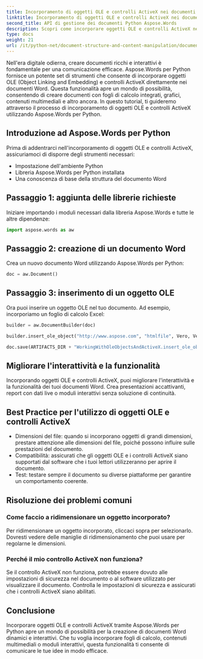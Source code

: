 ```yaml
---
title: Incorporamento di oggetti OLE e controlli ActiveX nei documenti di Word
linktitle: Incorporamento di oggetti OLE e controlli ActiveX nei documenti di Word
second_title: API di gestione dei documenti Python Aspose.Words
description: Scopri come incorporare oggetti OLE e controlli ActiveX nei documenti Word usando Aspose.Words per Python. Crea documenti interattivi e dinamici senza problemi.
type: docs
weight: 21
url: /it/python-net/document-structure-and-content-manipulation/document-ole-objects-active-x/
---
```


Nell'era digitale odierna, creare documenti ricchi e interattivi è fondamentale per una comunicazione efficace. Aspose.Words per Python fornisce un potente set di strumenti che consente di incorporare oggetti OLE (Object Linking and Embedding) e controlli ActiveX direttamente nei documenti Word. Questa funzionalità apre un mondo di possibilità, consentendo di creare documenti con fogli di calcolo integrati, grafici, contenuti multimediali e altro ancora. In questo tutorial, ti guideremo attraverso il processo di incorporamento di oggetti OLE e controlli ActiveX utilizzando Aspose.Words per Python.


## Introduzione ad Aspose.Words per Python

Prima di addentrarci nell'incorporamento di oggetti OLE e controlli ActiveX, assicuriamoci di disporre degli strumenti necessari:

- Impostazione dell'ambiente Python
- Libreria Aspose.Words per Python installata
- Una conoscenza di base della struttura del documento Word

## Passaggio 1: aggiunta delle librerie richieste

Iniziare importando i moduli necessari dalla libreria Aspose.Words e tutte le altre dipendenze:

```python
import aspose.words as aw
```

## Passaggio 2: creazione di un documento Word

Crea un nuovo documento Word utilizzando Aspose.Words per Python:

```python
doc = aw.Document()
```

## Passaggio 3: inserimento di un oggetto OLE

Ora puoi inserire un oggetto OLE nel tuo documento. Ad esempio, incorporiamo un foglio di calcolo Excel:

```python
builder = aw.DocumentBuilder(doc)

builder.insert_ole_object("http://www.aspose.com", "htmlfile", Vero, Vero, Nessuno)

doc.save(ARTIFACTS_DIR + "WorkingWithOleObjectsAndActiveX.insert_ole_object.docx")
```

## Migliorare l'interattività e la funzionalità

Incorporando oggetti OLE e controlli ActiveX, puoi migliorare l'interattività e la funzionalità dei tuoi documenti Word. Crea presentazioni accattivanti, report con dati live o moduli interattivi senza soluzione di continuità.

## Best Practice per l'utilizzo di oggetti OLE e controlli ActiveX

- Dimensioni del file: quando si incorporano oggetti di grandi dimensioni, prestare attenzione alle dimensioni del file, poiché possono influire sulle prestazioni del documento.
- Compatibilità: assicurati che gli oggetti OLE e i controlli ActiveX siano supportati dal software che i tuoi lettori utilizzeranno per aprire il documento.
- Test: testare sempre il documento su diverse piattaforme per garantire un comportamento coerente.

## Risoluzione dei problemi comuni

### Come faccio a ridimensionare un oggetto incorporato?

Per ridimensionare un oggetto incorporato, cliccaci sopra per selezionarlo. Dovresti vedere delle maniglie di ridimensionamento che puoi usare per regolarne le dimensioni.

### Perché il mio controllo ActiveX non funziona?

Se il controllo ActiveX non funziona, potrebbe essere dovuto alle impostazioni di sicurezza nel documento o al software utilizzato per visualizzare il documento. Controlla le impostazioni di sicurezza e assicurati che i controlli ActiveX siano abilitati.

## Conclusione

Incorporare oggetti OLE e controlli ActiveX tramite Aspose.Words per Python apre un mondo di possibilità per la creazione di documenti Word dinamici e interattivi. Che tu voglia incorporare fogli di calcolo, contenuti multimediali o moduli interattivi, questa funzionalità ti consente di comunicare le tue idee in modo efficace.